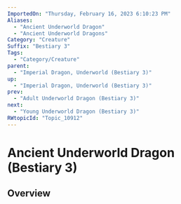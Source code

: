 ```yaml
---
ImportedOn: "Thursday, February 16, 2023 6:10:23 PM"
Aliases:
  - "Ancient Underworld Dragon"
  - "Ancient Underworld Dragons"
Category: "Creature"
Suffix: "Bestiary 3"
Tags:
  - "Category/Creature"
parent:
  - "Imperial Dragon, Underworld (Bestiary 3)"
up:
  - "Imperial Dragon, Underworld (Bestiary 3)"
prev:
  - "Adult Underworld Dragon (Bestiary 3)"
next:
  - "Young Underworld Dragon (Bestiary 3)"
RWtopicId: "Topic_10912"
---
```

# Ancient Underworld Dragon (Bestiary 3)
## Overview
